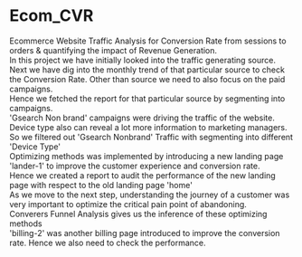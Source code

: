 # Ecom_CVR
Ecommerce Website Traffic Analysis for Conversion Rate from sessions to orders & quantifying the impact of Revenue Generation.
<br> In this project we have initially looked into the traffic generating source. Next we have dig into the monthly trend of that particular source to check the Conversion Rate.
Other than source we need to also focus on the paid campaigns. 
<br> Hence we fetched the report for that particular source by segmenting into campaigns.
<br>'Gsearch Non brand' campaigns were driving the traffic of the website. Device type also can reveal a lot more information to marketing managers.
<br>So we filtered out 'Gsearch Nonbrand' Traffic with segmenting into different 'Device Type'
<br>Optimizing methods was implemented by introducing a new landing page 'lander-1' to improve the customer experience and conversion rate.
<br>Hence we created a report to audit the performance of the new landing page with respect to the old landing page 'home'
<br>As we move to the next step, understanding the journey of a customer was very important to optimize the critical pain point of abandoning. 
<br>Converers Funnel Analysis gives us the inference of these optimizing methods
<br>'billing-2' was another billing page introduced to improve the conversion rate. Hence we also need to check the performance.
